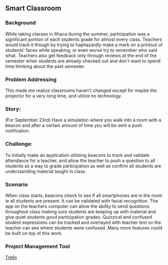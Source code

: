 Smart Classroom
--------------------

### Background

While taking classes in Ithaca during the summer, participation was a significant portion of each students grade for almost every class. Teachers would track it though by trying to haphazardly make a mark on a printout of students' faces while speaking, or even worse try to remember who said what. Teachers also get feedback only through reviews at the end of the semester when students are already checked out and don't want to spend time thinking about the past semester.

### Problem Addressing

This made me realize classrooms haven't changed except for maybe the projector for a very long time, and utilize no technology.


### Story:
(For September 23rd)
Have a simulation where you walk into a room with a beacon and after a certain amount of time you will be sent a push notification.


### Challenge:
To initially make an application utilizing beacons to track and validate attendance for a teacher, and allow the teacher to push a question to all students as a way to grade participation as well as confirm all students are understanding material taught in class.

### Scenario

When class starts, beacons check to see if all smartphones are in the room ie all students are present. It can be validated with facial recognition. The app on the teachers computer can allow the ability to send questions throughout class making sure students are keeping up with material and give quiet students good participation grades. Quizzical and confused student expressions can be tracked and overlayed with teacher text so the teacher can see where students were confused. Many more features could be built on top of this work.


### Project Management Tool

[Trello](https://trello.com/b/TAeHcHT6)